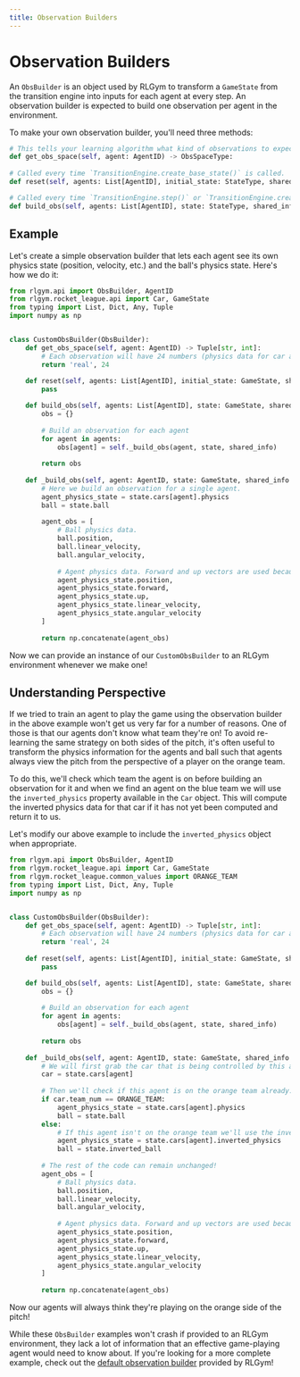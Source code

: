```yaml
---
title: Observation Builders
---
```


# Observation Builders

An `ObsBuilder` is an object used by RLGym to transform a `GameState` from the transition engine into inputs for each 
agent at every step. An observation builder is expected to build one observation per agent in the environment.

To make your own observation builder, you'll need three methods:

```python
# This tells your learning algorithm what kind of observations to expect
def get_obs_space(self, agent: AgentID) -> ObsSpaceType:
    
# Called every time `TransitionEngine.create_base_state()` is called.
def reset(self, agents: List[AgentID], initial_state: StateType, shared_info: Dict[str, Any]) -> None:

# Called every time `TransitionEngine.step()` or `TransitionEngine.create_base_state()` is called.
def build_obs(self, agents: List[AgentID], state: StateType, shared_info: Dict[str, Any]) -> Dict[AgentID, ObsType]:
```

## Example

Let's create a simple observation builder that lets each agent see its own physics state (position, velocity, etc.) and the ball's physics state. Here's how we do it:

```python
from rlgym.api import ObsBuilder, AgentID
from rlgym.rocket_league.api import Car, GameState
from typing import List, Dict, Any, Tuple
import numpy as np


class CustomObsBuilder(ObsBuilder):
    def get_obs_space(self, agent: AgentID) -> Tuple[str, int]:
        # Each observation will have 24 numbers (physics data for car and ball)
        return 'real', 24
    
    def reset(self, agents: List[AgentID], initial_state: GameState, shared_info: Dict[str, Any]) -> None:
        pass

    def build_obs(self, agents: List[AgentID], state: GameState, shared_info: Dict[str, Any]) -> Dict[AgentID, np.ndarray]:
        obs = {}
        
        # Build an observation for each agent
        for agent in agents:
            obs[agent] = self._build_obs(agent, state, shared_info)
        
        return obs
    
    def _build_obs(self, agent: AgentID, state: GameState, shared_info: Dict[str, Any]) -> np.ndarray:
        # Here we build an observation for a single agent.
        agent_physics_state = state.cars[agent].physics
        ball = state.ball
        
        agent_obs = [
            # Ball physics data.
            ball.position,
            ball.linear_velocity,
            ball.angular_velocity,
            
            # Agent physics data. Forward and up vectors are used because they fully specify the orientation of the car.
            agent_physics_state.position,
            agent_physics_state.forward,
            agent_physics_state.up,
            agent_physics_state.linear_velocity,
            agent_physics_state.angular_velocity
        ]
        
        return np.concatenate(agent_obs)
```

Now we can provide an instance of our `CustomObsBuilder` to an RLGym environment whenever we make one!

## Understanding Perspective
If we tried to train an agent to play the game using the observation builder in the above example won't get us very far
for a number of reasons. One of those is that our agents don't know what team they're on! To avoid re-learning the same
strategy on both sides of the pitch, it's often useful to transform the physics information for the agents and ball such
that agents always view the pitch from the perspective of a player on the orange team.

To do this, we'll check which team the agent is on before building an observation for it and when we find an agent on the
blue team we will use the `inverted_physics` property available in the `Car` object. This will compute the inverted physics
data for that car if it has not yet been computed and return it to us.

Let's modify our above example to include the `inverted_physics` object when appropriate.
```python
from rlgym.api import ObsBuilder, AgentID
from rlgym.rocket_league.api import Car, GameState
from rlgym.rocket_league.common_values import ORANGE_TEAM
from typing import List, Dict, Any, Tuple
import numpy as np


class CustomObsBuilder(ObsBuilder):
    def get_obs_space(self, agent: AgentID) -> Tuple[str, int]:
        # Each observation will have 24 numbers (physics data for car and ball)
        return 'real', 24
    
    def reset(self, agents: List[AgentID], initial_state: GameState, shared_info: Dict[str, Any]) -> None:
        pass

    def build_obs(self, agents: List[AgentID], state: GameState, shared_info: Dict[str, Any]) -> Dict[AgentID, np.ndarray]:
        obs = {}
        
        # Build an observation for each agent
        for agent in agents:
            obs[agent] = self._build_obs(agent, state, shared_info)
        
        return obs
    
    def _build_obs(self, agent: AgentID, state: GameState, shared_info: Dict[str, Any]) -> np.ndarray:
        # We will first grab the car that is being controlled by this agent.
        car = state.cars[agent]
        
        # Then we'll check if this agent is on the orange team already.
        if car.team_num == ORANGE_TEAM:
            agent_physics_state = state.cars[agent].physics
            ball = state.ball
        else:
            # If this agent isn't on the orange team we'll use the inverted physics information for both the car and the ball.
            agent_physics_state = state.cars[agent].inverted_physics
            ball = state.inverted_ball
        
        # The rest of the code can remain unchanged!
        agent_obs = [
            # Ball physics data.
            ball.position,
            ball.linear_velocity,
            ball.angular_velocity,
            
            # Agent physics data. Forward and up vectors are used because they fully specify the orientation of the car.
            agent_physics_state.position,
            agent_physics_state.forward,
            agent_physics_state.up,
            agent_physics_state.linear_velocity,
            agent_physics_state.angular_velocity
        ]
        
        return np.concatenate(agent_obs)
```

Now our agents will always think they're playing on the orange side of the pitch!

While these `ObsBuilder` examples won't crash if provided to an RLGym environment, they lack a lot of information that
an effective game-playing agent would need to know about. If you're looking for a more complete example, check out the [default observation builder](https://github.com/lucas-emery/rocket-league-gym/blob/main/rlgym/rocket_league/obs_builders/default_obs.py) provided by RLGym!
